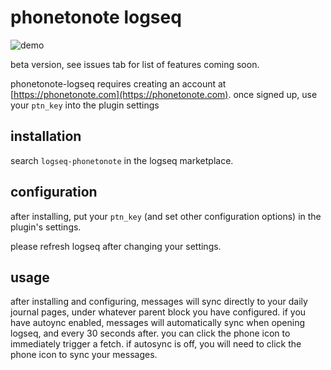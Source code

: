 # phonetonote logseq

![demo](https://user-images.githubusercontent.com/1139703/171538284-e228d605-eb19-40f0-a606-f9a3d472ae87.gif)

beta version, see issues tab for list of features coming soon.

phonetonote-logseq requires creating an account at [https://phonetonote.com](https://phonetonote.com). once signed up, use your `ptn_key` into the plugin settings

## installation

search `logseq-phonetonote` in the logseq marketplace.

## configuration

after installing, put your `ptn_key` (and set other configuration options) in the plugin's settings.

please refresh logseq after changing your settings.

## usage

after installing and configuring, messages will sync directly to your daily journal pages, under whatever parent block you have configured. if you have autoync enabled, messages will automatically sync when opening logseq, and every 30 seconds after. you can click the phone icon to immediately trigger a fetch. if autosync is off, you will need to click the phone icon to sync your messages.
